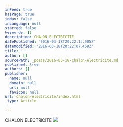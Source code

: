 ```yaml
---
inFeed: true
hasPage: true
inNav: false
inLanguage: null
starred: false
keywords: []
description: CHALON ELECTRICITE
datePublished: '2016-03-18T20:22:13.905Z'
dateModified: '2016-03-18T20:22:07.459Z'
title: ''
author: []
sourcePath: _posts/2016-03-18-chalon-electricite.md
published: true
authors: []
publisher:
  name: null
  domain: null
  url: null
  favicon: null
url: chalon-electricite/index.html
_type: Article

---
```

CHALON ELECTRICITE
![](https://the-grid-user-content.s3-us-west-2.amazonaws.com/07f5e5d5-b0bf-4821-acd4-cf5dba95eec9.jpg)